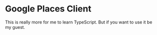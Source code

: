 # Google Places Client

This is really more for me to learn TypeScript. But if you want to use it be my guest.
